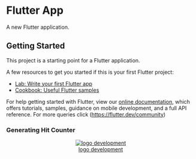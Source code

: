# Flutter App

A new Flutter application.

## Getting Started

This project is a starting point for a Flutter application.

A few resources to get you started if this is your first Flutter project:

- [Lab: Write your first Flutter app](https://flutter.dev/docs/get-started/codelab)
- [Cookbook: Useful Flutter samples](https://flutter.dev/docs/cookbook)

For help getting started with Flutter, view our
[online documentation](https://flutter.dev/docs), which offers tutorials,
samples, guidance on mobile development, and a full API reference.
For more queries click (https://flutter.dev/community)
### Generating Hit Counter
<div align='center'><a href='https://www.hit-counts.com/'><img src='http://www.hit-counts.com/counter.php?t=MTQ1MjMxMg==' border='0' alt='logo development'></a><BR><a href='https://www.glowgraphics.co.uk/'>logo development</a></div>
  
